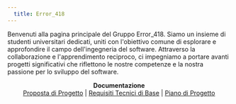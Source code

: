 ```yaml
---
  title: Error_418
---
```


Benvenuti alla pagina principale del Gruppo Error_418. Siamo un insieme di studenti universitari dedicati, uniti con l'obiettivo comune di esplorare e approfondire il campo dell'ingegneria del software. Attraverso la collaborazione e l'apprendimento reciproco, ci impegniamo a portare avanti progetti significativi che riflettono le nostre competenze e la nostra passione per lo sviluppo del software.

<p align="center">
  <b>Documentazione</b> <br>
  <a href="./_pages/candidatura.md">Proposta di Progetto</a> |
  <a href="./_pages/RTB.md">Requisiti Tecnici di Base</a> |
  <a href="./_pages/PB.md">Piano di Progetto</a>
</p>
